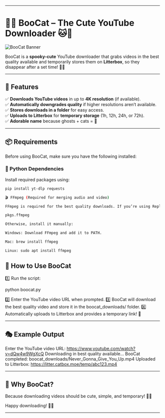 
---

# 🎃🐱 **BooCat – The Cute YouTube Downloader** 🐱👻  
![BooCat Banner](https://placehold.co/800x200?text=BooCat+YouTube+Downloader&font=Montserrat)  

BooCat is a **spooky-cute** YouTube downloader that grabs videos in the best quality available and temporarily stores them on **Litterbox**, so they disappear after a set time! 🎃✨  

---

## **🎃 Features**  
✅ **Downloads YouTube videos** in up to **4K resolution** (if available).  
✅ **Automatically downgrades quality** if higher resolutions aren’t available.  
✅ **Stores downloads in a folder** for easy access.  
✅ **Uploads to Litterbox** for **temporary storage** (1h, 12h, 24h, or 72h).  
✅ **Adorable name** because ghosts + cats = 💖  

---

## **📦 Requirements**  

Before using BooCat, make sure you have the following installed:  

### **🐍 Python Dependencies**  
Install required packages using:  
```bash
pip install yt-dlp requests

🎬 FFmpeg (Required for merging audio and video)

FFmpeg is required for the best quality downloads. If you’re using Replit, you can add it via Nix with:

pkgs.ffmpeg

Otherwise, install it manually:

Windows: Download FFmpeg and add it to PATH.

Mac: brew install ffmpeg

Linux: sudo apt install ffmpeg

```


## 🚀 How to Use BooCat

1️⃣ Run the script:

python boocat.py

2️⃣ Enter the YouTube video URL when prompted.
3️⃣ BooCat will download the best quality video and store it in the boocat_downloads/ folder.
4️⃣ Automatically uploads to Litterbox and provides a temporary link! 🐾


---

## 🎭 Example Output

Enter the YouTube video URL: https://www.youtube.com/watch?v=dQw4w9WgXcQ
Downloading in best quality available...
BooCat completed: boocat_downloads/Never_Gonna_Give_You_Up.mp4
Uploaded to Litterbox: https://litter.catbox.moe/temp/abc123.mp4


---

## 💜 Why BooCat?

Because downloading videos should be cute, simple, and temporary! 🎃🐱

Happy downloading! 🐾✨

---

